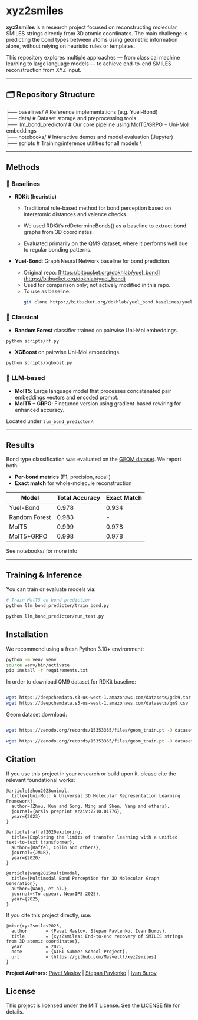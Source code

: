# xyz2smiles

**xyz2smiles** is a research project focused on reconstructing molecular SMILES strings directly from 3D atomic coordinates. The main challenge is predicting the bond types between atoms using geometric information alone, without relying on heuristic rules or templates.

This repository explores multiple approaches — from classical machine learning to large language models — to achieve end-to-end SMILES reconstruction from XYZ input.

---

## 🗂️ Repository Structure


├── baselines/ # Reference implementations (e.g. Yuel-Bond) \
├── data/ # Dataset storage and preprocessing tools \
├── llm_bond_predictor/ # Our core pipeline using MolT5/GRPO + Uni-Mol embeddings \
├── notebooks/ # Interactive demos and model evaluation (Jupyter) \
├── scripts  # Training/inference utilities for all models \


---

## Methods


### 🔹 Baselines

- **RDKit (heuristic)**

    - Traditional rule-based method for bond perception based on interatomic distances and valence checks.

    - We used RDKit’s rdDetermineBonds() as a baseline to extract bond graphs from 3D coordinates.

    - Evaluated primarily on the QM9 dataset, where it performs well due to regular bonding patterns.


- **Yuel-Bond**: Graph Neural Network baseline for bond prediction.
  - Original repo: [https://bitbucket.org/dokhlab/yuel_bond](https://bitbucket.org/dokhlab/yuel_bond)
  - Used for comparison only; not actively modified in this repo.
  - To use as baseline:
    ```bash
    git clone https://bitbucket.org/dokhlab/yuel_bond baselines/yuel_bond
    ```


### 🔹 Classical
- **Random Forest** classifier trained on pairwise Uni-Mol embeddings.

```bash
python scripts/rf.py
```

- **XGBoost** on pairwise Uni-Mol embeddings.

```bash
python scripts/xgboost.py
```

### 🔹 LLM-based
- **MolT5**: Large language model that processes concatenated pair embeddings vectors and encoded prompt.
- **MolT5 + GRPO**: Finetuned version using gradient-based rewiring for enhanced accuracy.

Located under `llm_bond_predictor/`.

---

## Results

Bond type classification was evaluated on the [GEOM dataset](https://github.com/learningmatter-mit/geom). We report both:
- **Per-bond metrics** (F1, precision, recall)
- **Exact match** for whole-molecule reconstruction

| Model         | Total Accuracy | Exact Match |
|---------------|----------------|-------------|
| Yuel-Bond     | 0.978          | 0.934       |
| Random Forest | 0.983          |  -       |
| MolT5         | 0.999          | 0.978       |
| MolT5+GRPO    | 0.998          | 0.978       |


See notebooks/ for more info



---

## Training & Inference

You can train or evaluate models via:

```bash
# Train MolT5 on bond prediction
python llm_bond_predictor/train_bond.py 

python llm_bond_predictor/run_test.py
```


## Installation

We recommend using a fresh Python 3.10+ environment:

```bash
python -m venv venv
source venv/bin/activate
pip install -r requirements.txt
```

In order to download QM9 dataset for RDKit baseline:

```bash

wget https://deepchemdata.s3-us-west-1.amazonaws.com/datasets/gdb9.tar.gz
wget https://deepchemdata.s3-us-west-1.amazonaws.com/datasets/qm9.csv
```

Geom dataset download:

```bash

wget https://zenodo.org/records/15353365/files/geom_train.pt -O datasets/geom_train.pt

wget https://zenodo.org/records/15353365/files/geom_train.pt -O datasets/geom_test.pt
```

## Citation

If you use this project in your research or build upon it, please cite the relevant foundational works:
```
@article{zhou2023unimol,
  title={Uni-Mol: A Universal 3D Molecular Representation Learning Framework},
  author={Zhou, Kun and Gong, Ming and Shen, Yang and others},
  journal={arXiv preprint arXiv:2210.01776},
  year={2023}
}

@article{raffel2020exploring,
  title={Exploring the limits of transfer learning with a unified text-to-text transformer},
  author={Raffel, Colin and others},
  journal={JMLR},
  year={2020}
}

@article{wang2025multimodal,
  title={Multimodal Bond Perception for 3D Molecular Graph Generation},
  author={Wang, et al.},
  journal={To appear, NeurIPS 2025},
  year={2025}
}
```

If you cite this project directly, use:

```
@misc{xyz2smiles2025,
  author       = {Pavel Maslov, Stepan Pavlenko, Ivan Burov},
  title        = {xyz2smiles: End-to-end recovery of SMILES strings from 3D atomic coordinates},
  year         = 2025,
  note         = {AIRI Summer School Project},
  url          = {https://github.com/Masvelll/xyz2smiles}
}
```

**Project Authors:** [Pavel Maslov](https://github.com/Masvelll) | [Stepan Pavlenko](https://github.com/Stepan-Pavlenko) | [Ivan Burov](https://github.com/lokofanko)

## License
This project is licensed under the MIT License. See the LICENSE file for details.